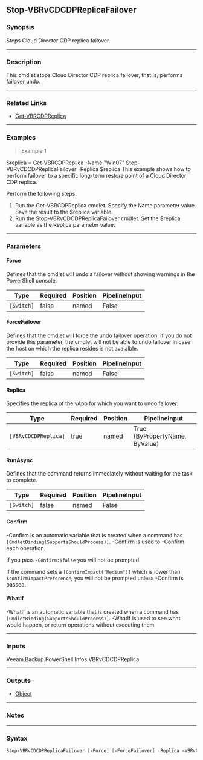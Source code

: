 Stop-VBRvCDCDPReplicaFailover
-----------------------------

### Synopsis
Stops Cloud Director CDP replica failover.

---

### Description

This cmdlet stops Cloud Director CDP replica failover, that is, performs failover undo.

---

### Related Links
* [Get-VBRCDPReplica](Get-VBRCDPReplica)

---

### Examples
> Example 1

$replica = Get-VBRCDPReplica -Name "Win07"
Stop-VBRvCDCDPReplicaFailover -Replica $replica
This example shows how to perform failover to a specific long-term restore point of a Cloud Director CDP replica.

Perform the following steps:
1. Run the Get-VBRCDPReplica cmdlet.  Specify the Name parameter value. Save the result to the $replica variable.
2. Run the Stop-VBRvCDCDPReplicaFailover cmdlet. Set the $replica variable as the Replica parameter value.

---

### Parameters
#### **Force**
Defines that the cmdlet will undo a failover without showing warnings in the PowerShell console.

|Type      |Required|Position|PipelineInput|
|----------|--------|--------|-------------|
|`[Switch]`|false   |named   |False        |

#### **ForceFailover**
Defines that the cmdlet will force the undo failover operation. If you do not provide this parameter, the cmdlet will not be able to undo failover in case the host on which the replica resides is not avaialble.

|Type      |Required|Position|PipelineInput|
|----------|--------|--------|-------------|
|`[Switch]`|false   |named   |False        |

#### **Replica**
Specifies the replica of the vApp for which you want to undo failover.

|Type                |Required|Position|PipelineInput                 |
|--------------------|--------|--------|------------------------------|
|`[VBRvCDCDPReplica]`|true    |named   |True (ByPropertyName, ByValue)|

#### **RunAsync**
Defines that the command returns immediately without waiting for the task to complete.

|Type      |Required|Position|PipelineInput|
|----------|--------|--------|-------------|
|`[Switch]`|false   |named   |False        |

#### **Confirm**
-Confirm is an automatic variable that is created when a command has ```[CmdletBinding(SupportsShouldProcess)]```.
-Confirm is used to -Confirm each operation.

If you pass ```-Confirm:$false``` you will not be prompted.

If the command sets a ```[ConfirmImpact("Medium")]``` which is lower than ```$confirmImpactPreference```, you will not be prompted unless -Confirm is passed.

#### **WhatIf**
-WhatIf is an automatic variable that is created when a command has ```[CmdletBinding(SupportsShouldProcess)]```.
-WhatIf is used to see what would happen, or return operations without executing them

---

### Inputs
Veeam.Backup.PowerShell.Infos.VBRvCDCDPReplica

---

### Outputs
* [Object](https://learn.microsoft.com/en-us/dotnet/api/System.Object)

---

### Notes

---

### Syntax
```PowerShell
Stop-VBRvCDCDPReplicaFailover [-Force] [-ForceFailover] -Replica <VBRvCDCDPReplica> [-RunAsync] [-Confirm] [-WhatIf] [<CommonParameters>]
```
